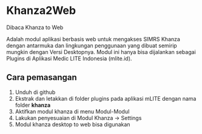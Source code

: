 # Khanza2Web
Dibaca Khanza to Web

Adalah modul aplikasi berbasis web untuk mengakses SIMRS Khanza dengan antarmuka dan lingkungan penggunaan yang dibuat semirip mungkin dengan Versi Desktopnya. Modul ini hanya bisa dijalankan sebagai Plugins di Aplikasi Medic LITE Indonesia (mlite.id). 

## Cara pemasangan
1. Unduh di github
2. Ekstrak dan letakkan di folder plugins pada aplikasi mLITE dengan nama folder **khanza**
3. Aktifkan modul khanza di menu Modul-Modul
4. Lakukan penyesuaian di Modul Khanza -> Settings
5. Modul khanza desktop to web bisa digunakan

